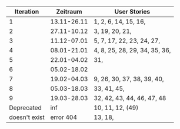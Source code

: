 |Iteration|Zeitraum|User Stories|
|-|-|-|
|1|13.11-26.11|1, 2, 6, 14, 15, 16, |
|2|27.11-10.12|3, 19, 20, 21, |
|3|11.12-07.01|5, 7, 17, 22, 23, 24, 27, |
|4|08.01-21.01|4, 8, 25, 28, 29, 34, 35, 36, |
|5|22.01-04.02|31, |
|6|05.02-18.02||
|7|19.02-04.03|9, 26, 30, 37, 38, 39, 40, |
|8|05.03-18.03|33, 41, 45, |
|9|19.03-28.03|32, 42, 43, 44, 46, 47, 48|
|Deprecated|inf|10, 11, 12, (49)|
|doesn't exist|error 404|13, 18, |


